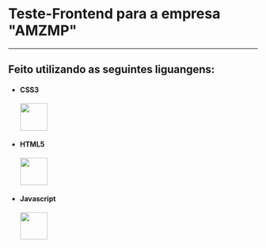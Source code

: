 # Teste-Frontend para a empresa "AMZMP"
<hr>
<h2>Feito utilizando as seguintes liguangens:</h2>
  <ul>
    <li>
      <h4>CSS3</h4>
      <img style="width: 55px"  src="https://cdn.jsdelivr.net/gh/devicons/devicon/icons/css3/css3-original.svg" />
    </li>
    <li>
      <h4>HTML5</h4>
      <img style="width: 55px" src="https://cdn.jsdelivr.net/gh/devicons/devicon/icons/html5/html5-original.svg" />
    </li>
    <li>
      <h4>Javascript</h4>
            <img style="width: 55px" src="https://cdn.jsdelivr.net/gh/devicons/devicon/icons/javascript/javascript-original.svg" />
    </li>
    
  </ul>
